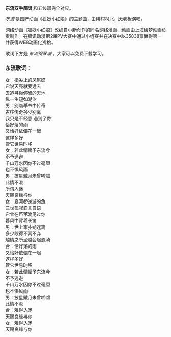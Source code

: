 

**东流双手简谱** 和五线谱完全对应。

_东流_ 是国产动画《狐妖小红娘》的主题曲，由绯村柯北、灰老板演唱。

网络动画《狐妖小红娘》改编自小新创作的同名网络漫画，动画由上海绘梦动画负责制作。在腾讯动漫第2届PV大赛中通过小组赛并在决赛中以35838票赢得第一并获得WEB动画化资格。

歌词下方是 _东流钢琴谱_ ，大家可以免费下载学习。

### 东流歌词：

女：指尖上的凤尾蝶  
它说天亮就要远去  
去追寻你停留的天地  
纵一生短如潮汐  
男：别临摹书中传奇  
古往传奇多少别离  
我只是不经意 遇到了你  
恰好落的雨  
又恰好依偎在一起  
这样多好  
管它世易时移  
女：若此情赋予东流兮  
不予逃避  
千山万水因你不过毫厘  
也不惧风雨  
男：披星戴月未曾唏嘘  
此情不渝  
所谓入迷  
天赐良缘与你  
女：夏河桥逆游的鱼  
三世孤寂自言自语  
它曾在芦苇渡见过你  
暮风中背着长笛  
男：世上事扑朔迷离  
多少段得不离不弃  
越情之所至越会起涟漪  
合：恰好落的雨  
又恰好依偎在一起  
这样多好  
管它世易时移  
女：若此情赋予东流兮  
不予逃避  
千山万水因你不过毫厘  
也不惧风雨  
男：披星戴月未曾唏嘘  
此情不渝  
合：难得入迷  
天赐良缘与你  
女：难得入迷  
天赐良缘与你

